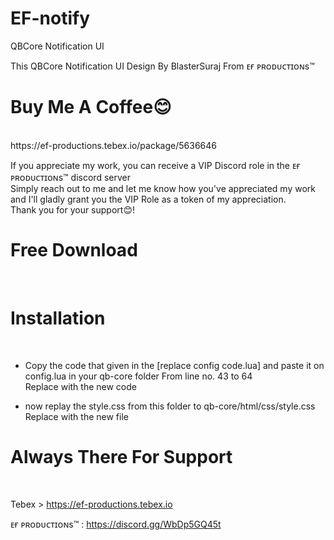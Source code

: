 # EF-notify

QBCore Notification UI<br>

This QBCore Notification UI Design By BlasterSuraj  From ᴇғ ᴘʀᴏᴅᴜᴄᴛɪᴏɴs™<br>


<h1>Buy Me A Coffee😊</h1><br>
https://ef-productions.tebex.io/package/5636646

If you appreciate my work, you can receive a VIP Discord role in the ᴇғ ᴘʀᴏᴅᴜᴄᴛɪᴏɴs™ discord server<br>
Simply reach out to me and let me know how you've appreciated my work and I'll gladly grant you the VIP Role as a token of my appreciation.<br>
Thank you for your support😊!<br>


<h1>Free Download</h1><br>



<h1>Installation</h1><br>

- Copy the code that given in the [replace config code.lua] and paste it on config.lua in your qb-core folder From line no. 43 to 64<br>
Replace with the new code<br>

- now replay the style.css from this folder to qb-core/html/css/style.css<br>
Replace with the new file<br>



<h1>Always There For Support</h1><br>

Tebex > https://ef-productions.tebex.io<br>

ᴇғ ᴘʀᴏᴅᴜᴄᴛɪᴏɴs™ : https://discord.gg/WbDp5GQ45t<br>
